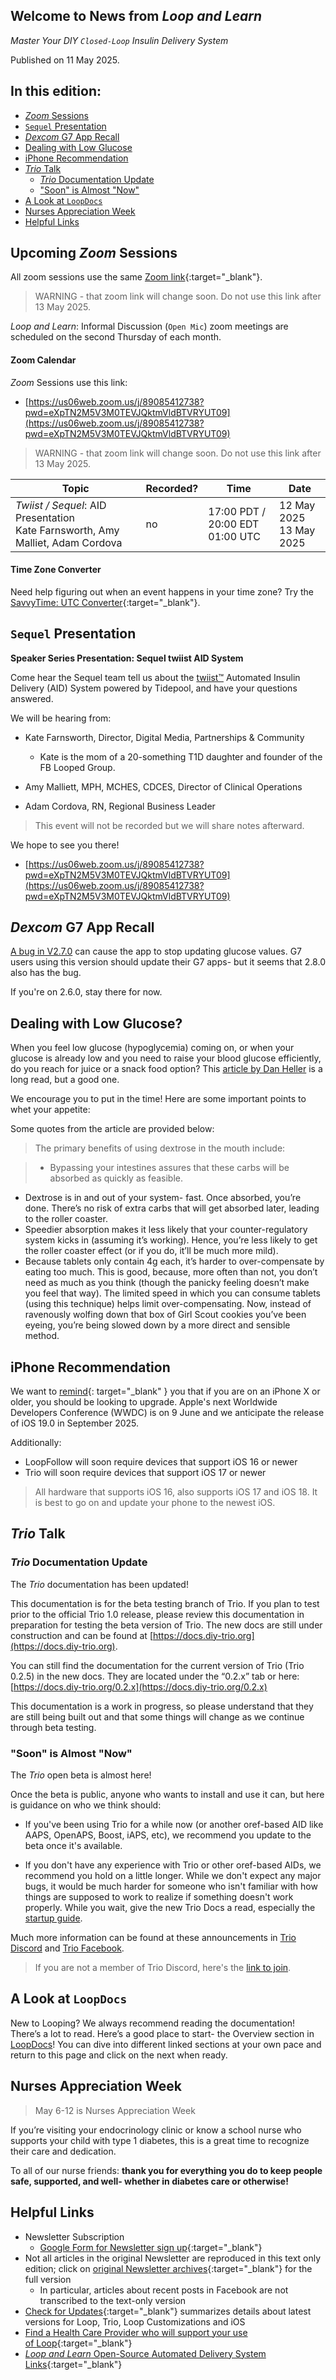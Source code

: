 ## Welcome to News from&nbsp;_<span translate="no">Loop and Learn</span>_

_Master Your DIY `Closed-Loop` Insulin Delivery System_

Published on 11 May 2025.

## In this edition:

* [*Zoom* Sessions](#upcoming-zoom-sessions)
* [`Sequel` Presentation](#sequel-presentation)
* [*Dexcom* G7 App Recall](#dexcom-g7-app-recall)
* [Dealing with Low Glucose](#dealing-with-low-glucose)
* [iPhone Recommendation](#iphone-recommendation)
* [*Trio* Talk](#trio-talk)
    * [*Trio* Documentation Update](#trio-documentation-update)
    * ["Soon" is Almost "Now"](#soon-is-almost-now)
* [A Look at `LoopDocs`](#a-look-at-loopdocs)
* [Nurses Appreciation Week](#nurses-appreciation-week)
* [Helpful Links](#helpful-links)

## Upcoming *Zoom* Sessions

All zoom sessions use the same [Zoom link](https://us06web.zoom.us/j/89085412738?pwd=eXpTN2M5V3M0TEVJQktmVldBTVRYUT09){:target="_blank"}.

> WARNING - that zoom link will change soon. Do not use this link after 13 May 2025.

_<span translate="no">Loop and Learn</span>_: Informal Discussion (`Open Mic`) zoom meetings are scheduled on the second Thursday of each month.

#### Zoom Calendar

*Zoom* Sessions use this link:

* [https://us06web.zoom.us/j/89085412738?pwd=eXpTN2M5V3M0TEVJQktmVldBTVRYUT09](https://us06web.zoom.us/j/89085412738?pwd=eXpTN2M5V3M0TEVJQktmVldBTVRYUT09)

> WARNING - that zoom link will change soon. Do not use this link after 13 May 2025.

| Topic | Recorded? | Time | Date |
| - | - | - | - |
| _<span translate="no">Twiist / Sequel</span>_: AID Presentation<br>Kate Farnsworth, Amy Malliet, Adam Cordova | no | 17:00 PDT / 20:00 EDT<br>01:00 UTC | 12 May 2025<br>13 May 2025 |

#### Time Zone Converter

Need help figuring out when an event happens in your time zone? Try the [SavvyTime: UTC Converter](https://savvytime.com/converter/utc){:target="_blank"}.

## `Sequel` Presentation

**Speaker Series Presentation: Sequel twiist AID System**

Come hear the Sequel team tell us about the [twiist™](https://www.twiist.com/what-is-twiist)
Automated Insulin Delivery (AID) System powered by
Tidepool, and have your questions answered. 

We will be hearing from:

* Kate Farnsworth, Director, Digital Media, Partnerships & Community
    * Kate is the mom of a 20-something T1D daughter and founder of the FB Looped Group.

* Amy Malliett, MPH, MCHES, CDCES, Director of Clinical Operations

* Adam Cordova, RN, Regional Business Leader

> This event will not be recorded
but we will share notes
afterward.


We hope to see you there!

* [https://us06web.zoom.us/j/89085412738?pwd=eXpTN2M5V3M0TEVJQktmVldBTVRYUT09](https://us06web.zoom.us/j/89085412738?pwd=eXpTN2M5V3M0TEVJQktmVldBTVRYUT09)


## *Dexcom* G7 App Recall

[A bug in V2.7.0](https://recalls-rappels.canada.ca/en/alert-recall/dexcom-g7-ios-continuous-glucose-monitoring-cgm-app) can cause the app to stop updating glucose values. G7 users using this version should update their G7 apps- but it seems that 2.8.0 also has the bug.

If you're on 2.6.0, stay there for now.


## Dealing with Low Glucose?

When you feel low glucose (hypoglycemia) coming on, or when your glucose is already low and you need to raise your blood glucose efficiently, do you reach for juice or a snack food option? This [article by Dan Heller](https://danheller.substack.com/p/the-best-way-to-treat-hypoglycemia) is a long read, but a good one.

We encourage you to put in the time! Here are some important points to whet your appetite:

Some quotes from the article are provided below:

> The primary benefits of using dextrose in the mouth include:

> * Bypassing your intestines assures that these carbs will be absorbed as quickly as feasible.
* Dextrose is in and out of your system- fast. Once absorbed, you’re done. There’s no risk of extra carbs that will get absorbed later, leading to the roller coaster.
* Speedier absorption makes it less likely that your counter-regulatory system kicks in (assuming it’s working). Hence, you’re less likely to get the roller coaster effect (or if you do, it’ll be much more mild).
* Because tablets only contain 4g each, it’s harder to over-compensate by eating too much. This is good, because, more often than not, you don’t need as much as you think (though the panicky feeling doesn’t make you feel that way). The limited speed in which you can consume tablets (using this technique) helps limit over-compensating. Now, instead of ravenously wolfing down that box of Girl Scout cookies you’ve been eyeing, you’re being slowed down by a more direct and sensible method.

## iPhone Recommendation

We want to [remind](edition/2025-02-24.md#ios-version-update-and-recommendation){: target="_blank" } you that if you are on an iPhone X or older, you
should be looking to upgrade. Apple's next Worldwide Developers Conference
(WWDC) is on 9 June and we anticipate the release of iOS 19.0 in September 2025.

Additionally:

* LoopFollow will soon require devices that support iOS 16 or newer
* Trio will soon require devices that support iOS 17 or newer

> All hardware that supports iOS 16, also supports iOS 17 and iOS 18. It is best to go on and update your phone to the newest iOS.

## *Trio* Talk

### *Trio* Documentation Update

The *Trio* documentation has been updated!

This documentation is for the beta testing branch of Trio. If you plan to test prior to the official Trio 1.0 release, please review this documentation in preparation for testing the beta version of Trio. The new docs are still under construction and can be found at [https://docs.diy-trio.org](https://docs.diy-trio.org).

You can still find the documentation for the current version of Trio (Trio 0.2.5) in the new docs. They are located under the “0.2.x” tab or here: [https://docs.diy-trio.org/0.2.x](https://docs.diy-trio.org/0.2.x)

This documentation is a work in progress, so please understand that they are still being built out and that some things will change as we continue through beta testing.

### "Soon" is Almost "Now"

The *Trio* open beta is almost here!


Once the beta is public, anyone who
wants to install and use it can, but here is
guidance on who we think should:


* If you've been using Trio for a while
now (or another oref-based AID like
AAPS, OpenAPS, Boost, iAPS, etc), we
recommend you update to the beta
once it's available.

* If you don't have any experience with
Trio or other oref-based AIDs, we
recommend you hold on a little
longer. While we don't expect any
major bugs, it would be much harder
for someone who isn't familiar with
how things are supposed to work to
realize if something doesn't work
properly. While you wait, give the new
Trio Docs a read, especially the
[startup guide](https://docs.diy-trio.org/configuration/new-user-setup/).

Much more information can be found at these announcements in [Trio Discord](https://discord.com/channels/1020905149037813862/1239980484318986341/1371241765113430128) and [Trio Facebook](https://www.facebook.com/groups/diytrio/posts/1840249870042193/).

> If you are not a member of Trio Discord, here's the [link to join](https://discord.gg/FnwFEFUwXE).

## A Look at `LoopDocs`

New to Looping? We always recommend reading the documentation!
There’s a lot to read. Here’s a good place to start- the Overview section in
[LoopDocs](https://loopkit.github.io/loopdocs/intro/overview-intro/)! You can dive into different linked sections at your own pace
and return to this page and click on the next when ready.

## Nurses Appreciation Week

> May 6-12 is Nurses Appreciation Week

If you’re visiting your endocrinology clinic or know a school nurse
who supports your child with type 1 diabetes, this is a great time to
recognize their care and dedication.

To all of our nurse
friends: **thank you for everything you do to keep people safe,
supported, and well- whether in diabetes care or otherwise!**

## Helpful Links

* Newsletter Subscription
    * [Google Form for Newsletter sign up](https://docs.google.com/forms/d/e/1FAIpQLSeu64I0Ygauk079Q0lMhEcPq-IydPmscm2UCie6uxXfkfdmWw/viewform){:target="_blank"} 
* Not all articles in the original Newsletter are reproduced in this text only edition; click on [original Newsletter archives](https://www.loopandlearn.org/loop-and-learn-newsletter/){:target="_blank"} for the full version
    * In particular, articles about recent posts in Facebook are not transcribed to the text-only version
* [Check for Updates](https://www.loopandlearn.org/version-updates/){:target="_blank"} summarizes details about latest versions for Loop, Trio, Loop Customizations and iOS
* [Find a Health Care Provider who will support your use of&nbsp;<span translate="no">Loop</span>](https://www.loopandlearn.org/hcp-recommendations/){:target="_blank"}
* [_<span translate="no">Loop and Learn</span>_&nbsp;Open-Source Automated Delivery System Links](https://www.loopandlearn.org/resources/#os-aid){:target="_blank"}

